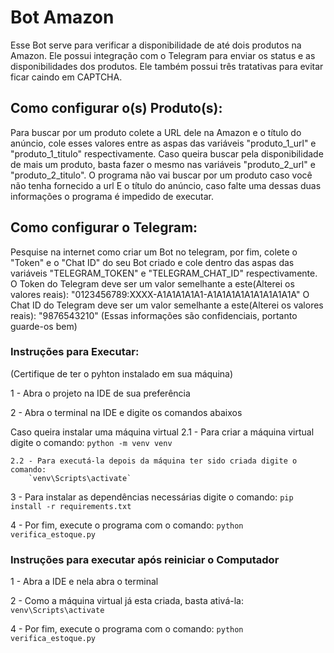 # Bot Amazon
Esse Bot serve para verificar a disponibilidade de até dois produtos na Amazon. Ele possui integração com o Telegram para enviar os status e as disponibilidades dos produtos. Ele também possui três tratativas para evitar ficar caindo em CAPTCHA.


## Como configurar o(s) Produto(s):
Para buscar por um produto colete a URL dele na Amazon e o título do anúncio, cole esses valores entre as aspas das variáveis "produto_1_url" e "produto_1_titulo" respectivamente.
Caso queira buscar pela disponibilidade de mais um produto, basta fazer o mesmo nas variáveis "produto_2_url" e "produto_2_titulo".
O programa não vai buscar por um produto caso você não tenha fornecido a url E o título do anúncio, caso falte uma dessas duas informações o programa é impedido de executar.


## Como configurar o Telegram:
Pesquise na internet como criar um Bot no telegram, por fim, colete o "Token" e o "Chat ID" do seu Bot criado e cole dentro das aspas das variáveis "TELEGRAM_TOKEN" e "TELEGRAM_CHAT_ID" respectivamente.
O Token do Telegram deve ser um valor semelhante a este(Alterei os valores reais): "0123456789:XXXX-A1A1A1A1A1-A1A1A1A1A1A1A1A1A1A"
O Chat ID do Telegram deve ser um valor semelhante a este(Alterei os valores reais): "9876543210"
(Essas informações são confidenciais, portanto guarde-os bem)


### Instruções para Executar:
(Certifique de ter o pyhton instalado em sua máquina)

1 - Abra o projeto na IDE de sua preferência

2 - Abra o terminal na IDE e digite os comandos abaixos

Caso queira instalar uma máquina virtual
    2.1 - Para criar a máquina virtual digite o comando:
        `python -m venv venv`

    2.2 - Para executá-la depois da máquina ter sido criada digite o comando:
        `venv\Scripts\activate`

3 - Para instalar as dependências necessárias digite o comando:
    `pip install -r requirements.txt`

4 - Por fim, execute o programa com o comando:
    `python verifica_estoque.py`


### Instruções para executar após reiniciar o Computador

1 - Abra a IDE e nela abra o terminal

2 - Como a máquina virtual já esta criada, basta ativá-la:
    `venv\Scripts\activate`

4 - Por fim, execute o programa com o comando:
    `python verifica_estoque.py`